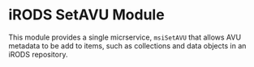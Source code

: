 iRODS SetAVU Module
===================

This module provides a single micrservice, `msiSetAVU` that allows AVU metadata
to be add to items, such as collections and data objects in an iRODS
repository.
